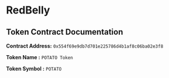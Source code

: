 # RedBelly </br>

## **Token Contract Documentation** </br>

**Contract Address:** `0x554f69e9db7d701e225786d4b1af8c06ba02e3f8` </br>

**Token Name :** `POTATO Token`  </br>

**Token Symbol :**  `POTATO` </br>
